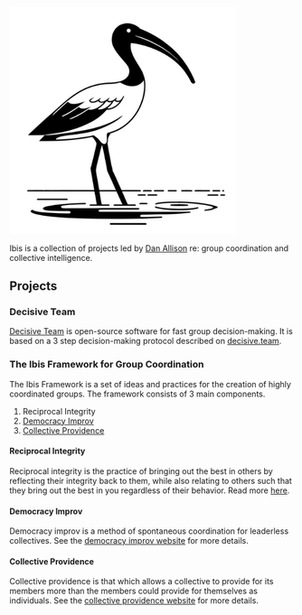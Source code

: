 <img src="ibis.png" width="400px">

Ibis is a collection of projects led by [Dan Allison](https://danallison.info) re: group coordination and collective intelligence.

## Projects

### Decisive Team

[Decisive Team](https://decisive.team) is open-source software for fast group decision-making. It is based on a 3 step decision-making protocol described on [decisive.team](https://decisive.team).

### The Ibis Framework for Group Coordination

The Ibis Framework is a set of ideas and practices for the creation of highly coordinated groups. The framework consists of 3 main components.

1. Reciprocal Integrity
2. [Democracy Improv](https://democracyimprov.org)
3. [Collective Providence](https://collectiveprovidence.org)

#### Reciprocal Integrity

Reciprocal integrity is the practice of bringing out the best in others by reflecting their integrity back to them, while also relating to others such that they bring out the best in you regardless of their behavior. Read more [here](/writings/reciprocal-integrity).

#### Democracy Improv

Democracy improv is a method of spontaneous coordination for leaderless collectives. See the [democracy improv website](https://democracyimprov.org) for more details.

#### Collective Providence

Collective providence is that which allows a collective to provide for its members more than the members could provide for themselves as individuals. See the [collective providence website](https://collectiveprovidence.org) for more details.
